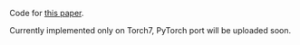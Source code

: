 Code for [this paper](http://www.robots.ox.ac.uk/~mobile/Papers/2017_IJRR_Dequaire.pdf).

Currently implemented only on Torch7, PyTorch port will be uploaded soon.
